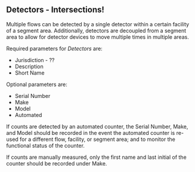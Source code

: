 ## Detectors - Intersections!

Multiple flows can be detected by a single detector within a certain facility of a segment area. Additionally, detectors are decoupled from a segment area to allow for detector devices to move multiple times in multiple areas.

Required parameters for _Detectors_ are:

* Jurisdiction - ??
* Description
* Short Name

Optional parameters are:
* Serial Number
* Make
* Model
* Automated

If counts are detected by an automated counter, the Serial Number, Make, and Model should be recorded in the event the automated counter is re-used for a different flow, facility, or segment area; and to monitor the functional status of the counter.

If counts are manually measured, only the first name and last initial of the counter should be recorded under Make.
